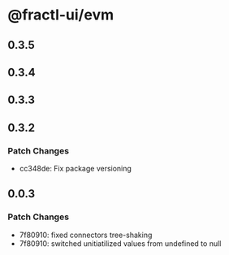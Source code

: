 # @fractl-ui/evm

## 0.3.5

## 0.3.4

## 0.3.3

## 0.3.2

### Patch Changes

- cc348de: Fix package versioning

## 0.0.3

### Patch Changes

- 7f80910: fixed connectors tree-shaking
- 7f80910: switched unitiatilized values from undefined to null
